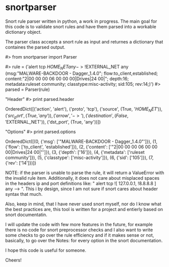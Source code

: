 # snortparser
Snort rule parser written in python, a work in progress. The main goal for this code is to validate snort rules and have them parsed into a workable dictionary object.

The parser class accepts a snort rule as input and returnes a dictionary that containes the parsed output.

#> from snortparser import Parser

#> rule = ('alert tcp $HOME_NET any -> !$EXTERNAL_NET any (msg:\"MALWARE-BACKDOOR - Dagger_1.4.0\"; flow:to_client,established; content:\"2|00 00 00 06 00 00 00|Drives|24 00|\"; depth:16; metadata:ruleset community; classtype:misc-activity; sid:105; rev:14;)')
#> parsed = Parser(rule)

"Header"
#> print parsed.header

OrderedDict([('action', 'alert'), ('proto', 'tcp'), ('source', (True, '$HOME_NET')), ('src_port', (True, 'any')), ('arrow', '->'), ('destination', (False, '$EXTERNAL_NET')), ('dst_port', (True, 'any'))])

"Options"
#> print parsed.options

OrderedDict([(0, {'msg': ['"MALWARE-BACKDOOR - Dagger_1.4.0"']}), (1, {'flow': ['to_client', 'established']}), (2, {'content': ['"2|00 00 00 06 00 00 00|Drives|24 00|"']}), (3, {'depth': ['16']}), (4, {'metadata': ['ruleset community']}), (5, {'classtype': ['misc-activity']}), (6, {'sid': ['105']}), (7, {'rev': ['14']})])

NOTE: if the parser is unable to parse the rule, it will return a ValueError with the invalid rule item. Additionally, it does not care about misplaced spaces in the headers ip and port definitions like: "  alert tcp ![ 127.0.0.1, !8.8.8.8 ]  any --> ". This i by design, since I am not sure if snort cares about header syntax that much.

Also, keep in mind, that I have never used snort myself, nor do I know what the best practices are, this tool is written for a project and entierly based on snort documentatin.

I will update the code with few more features in the future, for example there is no code for snort preprocessor checks and I also want to write some checks to go over the rule efficiency and if it makes sense or not, basically, to go over the Notes: for every option in the snort documentation.

I hope this code is useful for someone.

Cheers!
